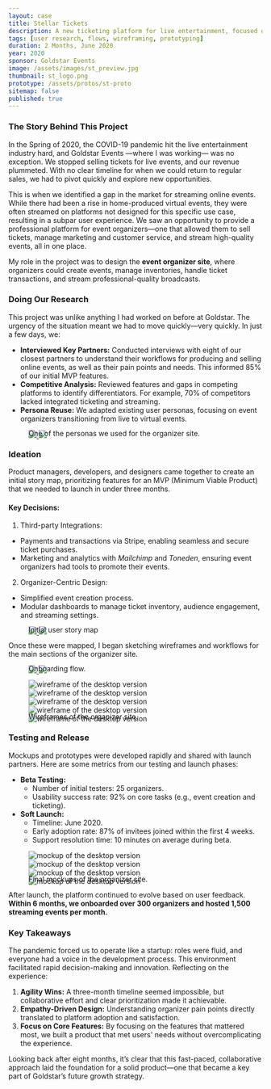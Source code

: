 ```yaml
---
layout: case
title: Stellar Tickets
description: A new ticketing platform for live entertainment, focused on online events.
tags: [user research, flows, wireframing, prototyping]
duration: 2 Months, June 2020
year: 2020
sponsor: Goldstar Events
image: /assets/images/st_preview.jpg
thumbnail: st_logo.png
prototype: /assets/protos/st-proto
sitemap: false
published: true
---
```


### The Story Behind This Project

In the Spring of 2020, the COVID-19 pandemic hit the live entertainment industry hard, and Goldstar Events —where I was working— was no exception. We stopped selling tickets for live events, and our revenue plummeted. With no clear timeline for when we could return to regular sales, we had to pivot quickly and explore new opportunities.

This is when we identified a gap in the market for streaming online events. While there had been a rise in home-produced virtual events, they were often streamed on platforms not designed for this specific use case, resulting in a subpar user experience. We saw an opportunity to provide a professional platform for event organizers—one that allowed them to sell tickets, manage marketing and customer service, and stream high-quality events, all in one place.

My role in the project was to design the **event organizer site**, where organizers could create events, manage inventories, handle ticket transactions, and stream professional-quality broadcasts.

### Doing Our Research

This project was unlike anything I had worked on before at Goldstar. The urgency of the situation meant we had to move quickly—very quickly. In just a few days, we:

- **Interviewed Key Partners:** Conducted interviews with eight of our closest partners to understand their workflows for producing and selling online events, as well as their pain points and needs. This informed 85% of our initial MVP features.
- **Competitive Analysis:** Reviewed features and gaps in competing platforms to identify differentiators. For example, 70% of competitors lacked integrated ticketing and streaming.
- **Persona Reuse:** We adapted existing user personas, focusing on event organizers transitioning from live to virtual events.

<figure>
<!-- thumbnail image wrapped in a link -->
<a href="#img0">
  <img src="/assets/images/stellar_persona_small.jpg" class="thumbnail">
</a>

<!-- lightbox container hidden with CSS -->
<a href="#_" class="lightbox" id="img0">
  <img src="/assets/images/stellar_persona.jpg">
</a>
<figcaption style="margin-top:-1.5em;">One of the personas we used for the organizer site.</figcaption>
</figure>

### Ideation

Product managers, developers, and designers came together to create an initial story map, prioritizing features for an MVP (Minimum Viable Product) that we needed to launch in under three months.

#### Key Decisions:

1. Third-party Integrations:
- Payments and transactions via Stripe, enabling seamless and secure ticket purchases.
- Marketing and analytics with *Mailchimp* and *Toneden*, ensuring event organizers had tools to promote their events.
2. Organizer-Centric Design:
- Simplified event creation process.
- Modular dashboards to manage ticket inventory, audience engagement, and streaming settings.

<figure>
<!-- thumbnail image wrapped in a link -->
<a href="#img1">
  <img src="/assets/images/stellar-storymap_small.jpg" class="thumbnail">
</a>

<!-- lightbox container hidden with CSS -->
<a href="#_" class="lightbox" id="img1">
  <img src="/assets/images/stellar-storymap.jpg">
</a>
<figcaption style="margin-top:-1.5em;">Initial user story map</figcaption>
</figure>

Once these were mapped, I began sketching wireframes and workflows for the main sections of the organizer site.

<figure>
  <!-- thumbnail image wrapped in a link -->
  <a href="#img11">
    <img src="/assets/images/st-onboarding_flow_small.jpg" class="thumbnail">
  </a>
  <!-- lightbox container hidden with CSS -->
  <a href="#_" class="lightbox" id="img11">
    <img src="/assets/images/st-onboarding_flow.jpg">
  </a>
  <figcaption style="margin-top:-1.5em;">Onboarding flow.</figcaption>
</figure>

<figure>
  <div class="carousel" data-flickity='{ "imagesLoaded": true, "percentPosition": false }'>
    <img src="/assets/images/st-wire1.jpg" alt="wireframe of the desktop version">
    <img src="/assets/images/st-wire2.jpg" alt="wireframe of the desktop version">
    <img src="/assets/images/st-wire3.jpg" alt="wireframe of the desktop version">
    <img src="/assets/images/st-wire4.jpg" alt="wireframe of the desktop version">
    <img src="/assets/images/st-wire5.jpg" alt="wireframe of the desktop version">
  </div>
  <figcaption style="margin-top:-1.5em;">Wireframes of the organizer site.</figcaption>
</figure>

### Testing and Release

Mockups and prototypes were developed rapidly and shared with launch partners. Here are some metrics from our testing and launch phases:

- **Beta Testing:**
  - Number of initial testers: 25 organizers.
  - Usability success rate: 92% on core tasks (e.g., event creation and ticketing).
- **Soft Launch:**
  - Timeline: June 2020.
  - Early adoption rate: 87% of invitees joined within the first 4 weeks.
  - Support resolution time: 10 minutes on average during beta.

<figure>
  <div class="carousel" data-flickity='{ "imagesLoaded": true, "percentPosition": false }'>
    <img src="/assets/images/st-mock1.jpg" alt="mockup of the desktop version">
    <img src="/assets/images/st-mock2.jpg" alt="mockup of the desktop version">
    <img src="/assets/images/st-mock3.jpg" alt="mockup of the desktop version">
    <img src="/assets/images/st-mock5.jpg" alt="mockup of the desktop version">
  </div>
  <figcaption style="margin-top:-1.5em;">Final mockups of the organizer site.</figcaption>
</figure>

After launch, the platform continued to evolve based on user feedback. **Within 6 months, we onboarded over 300 organizers and hosted 1,500 streaming events per month.**

### Key Takeaways

The pandemic forced us to operate like a startup: roles were fluid, and everyone had a voice in the development process. This environment facilitated rapid decision-making and innovation. Reflecting on the experience:

1. **Agility Wins:** A three-month timeline seemed impossible, but collaborative effort and clear prioritization made it achievable.
2. **Empathy-Driven Design:** Understanding organizer pain points directly translated to platform adoption and satisfaction.
3. **Focus on Core Features:** By focusing on the features that mattered most, we built a product that met users' needs without overcomplicating the experience.

Looking back after eight months, it’s clear that this fast-paced, collaborative approach laid the foundation for a solid product—one that became a key part of Goldstar’s future growth strategy.

<script src="/assets/js/flickity.js"></script>

